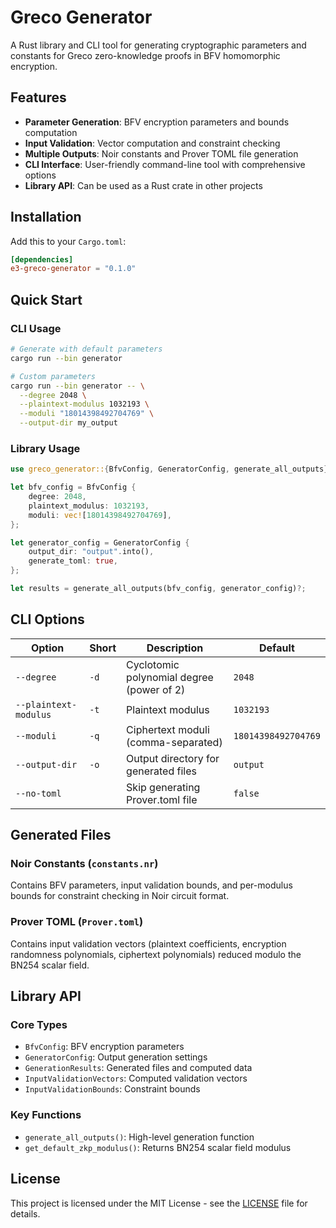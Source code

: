 # Greco Generator

A Rust library and CLI tool for generating cryptographic parameters and constants for Greco zero-knowledge proofs in BFV homomorphic encryption.

## Features

- **Parameter Generation**: BFV encryption parameters and bounds computation
- **Input Validation**: Vector computation and constraint checking
- **Multiple Outputs**: Noir constants and Prover TOML file generation
- **CLI Interface**: User-friendly command-line tool with comprehensive options
- **Library API**: Can be used as a Rust crate in other projects

## Installation

Add this to your `Cargo.toml`:

```toml
[dependencies]
e3-greco-generator = "0.1.0"
```

## Quick Start

### CLI Usage

```bash
# Generate with default parameters
cargo run --bin generator

# Custom parameters
cargo run --bin generator -- \
  --degree 2048 \
  --plaintext-modulus 1032193 \
  --moduli "18014398492704769" \
  --output-dir my_output
```

### Library Usage

```rust
use greco_generator::{BfvConfig, GeneratorConfig, generate_all_outputs};

let bfv_config = BfvConfig {
    degree: 2048,
    plaintext_modulus: 1032193,
    moduli: vec![18014398492704769],
};

let generator_config = GeneratorConfig {
    output_dir: "output".into(),
    generate_toml: true,
};

let results = generate_all_outputs(bfv_config, generator_config)?;
```

## CLI Options

| Option                | Short | Description                               | Default             |
| --------------------- | ----- | ----------------------------------------- | ------------------- |
| `--degree`            | `-d`  | Cyclotomic polynomial degree (power of 2) | `2048`              |
| `--plaintext-modulus` | `-t`  | Plaintext modulus                         | `1032193`           |
| `--moduli`            | `-q`  | Ciphertext moduli (comma-separated)       | `18014398492704769` |
| `--output-dir`        | `-o`  | Output directory for generated files      | `output`            |
| `--no-toml`           |       | Skip generating Prover.toml file          | `false`             |

## Generated Files

### Noir Constants (`constants.nr`)

Contains BFV parameters, input validation bounds, and per-modulus bounds for constraint checking in Noir circuit format.

### Prover TOML (`Prover.toml`)

Contains input validation vectors (plaintext coefficients, encryption randomness polynomials, ciphertext polynomials) reduced modulo the BN254 scalar field.

## Library API

### Core Types

- `BfvConfig`: BFV encryption parameters
- `GeneratorConfig`: Output generation settings
- `GenerationResults`: Generated files and computed data
- `InputValidationVectors`: Computed validation vectors
- `InputValidationBounds`: Constraint bounds

### Key Functions

- `generate_all_outputs()`: High-level generation function
- `get_default_zkp_modulus()`: Returns BN254 scalar field modulus

## License

This project is licensed under the MIT License - see the [LICENSE](../../LICENSE) file for details.
